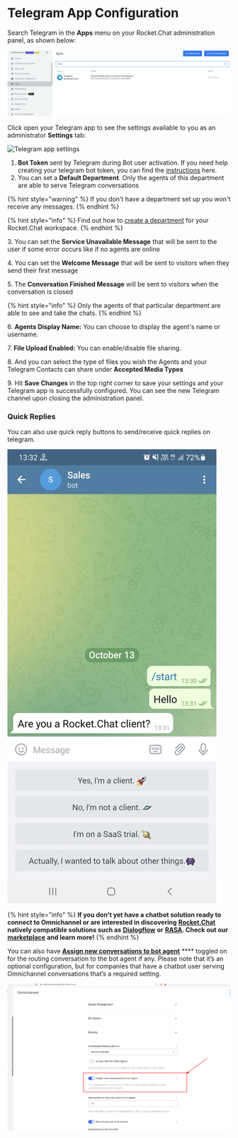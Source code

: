 # Telegram App Configuration

Search Telegram in the **Apps** menu on your Rocket.Chat administration panel, as shown below:

![Telegram in the Apps menu](<../../../../../.gitbook/assets/image (505) (1).png>)

Click open your Telegram app to see the settings available to you as an administrator **Settings** tab:

![Telegram app settings](../../../../../.gitbook/assets/2022-02-01\_16-04-42.png)

1. **Bot Token** sent by Telegram during Bot user activation. If you need help creating your telegram bot token, you can find the [instructions](https://docs.rocket.chat/guides/app-guides/omnichannel-apps/telegram-app/telegram-app-configuration/generate-your-telegram-bot-token) here.
2. You can set a **Default Department**. Only the agents of this department are able to serve Telegram conversations

{% hint style="warning" %}
If you don't have a department set up you won't receive any messages.
{% endhint %}

{% hint style="info" %}
Find out how to [create a department](https://docs.rocket.chat/guides/omnichannel/departments) for your Rocket.Chat workspace.
{% endhint %}

3\. You can set the **Service Unavailable Message** that will be sent to the user if some error occurs like if no agents are online

4\. You can set the **Welcome Message** that will be sent to visitors when they send their first message

5\. The **Conversation Finished Message** will be sent to visitors when the conversation is closed

{% hint style="info" %}
Only the agents of that particular department are able to see and take the chats.
{% endhint %}

6\. **Agents Display Name:** You can choose to display the agent's name or username.

7\. **File Upload Enabled:** You can enable/disable file sharing.

8\. And you can select the type of files you wish the Agents and your Telegram Contacts can share under **Accepted Media Types**

9\. Hit **Save Changes** in the top right corner to save your settings and your Telegram app is successfully configured. You can see the new Telegram channel upon closing the administration panel.

### Quick Replies

You can also use quick reply buttons to send/receive quick replies on telegram.

![Quick repiles](<../../../../../.gitbook/assets/telegram quick replies .png>)

{% hint style="info" %}
**If you don't yet have a chatbot solution ready to connect to Omnichannel or are interested in discovering** [**Rocket.Chat**](http://rocket.chat) **natively compatible solutions such as** [**Dialogflow**](https://docs.rocket.chat/guides/app-guides/omnichannel-apps/dialogflow-app) **or** [**RASA**](https://docs.rocket.chat/guides/app-guides/omnichannel-apps/rasa-app)**. Check out our** [**marketplace**](https://rocket.chat/marketplace) **and learn more!**
{% endhint %}

You can also have [**Assign new conversations to bot agent**](https://docs.rocket.chat/guides/administration/settings/omnichannel-admins-guide#routing) \*\*\*\* toggled on for the routing conversation to the bot agent if any. Please note that it’s an optional configuration, but for companies that have a chatbot user serving Omnichannel conversations that’s a required setting.

![Telegram routing to bot agent](<../../../../../.gitbook/assets/bot agent .png>)

